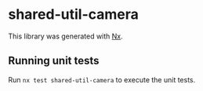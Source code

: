 # shared-util-camera

This library was generated with [Nx](https://nx.dev).

## Running unit tests

Run `nx test shared-util-camera` to execute the unit tests.
